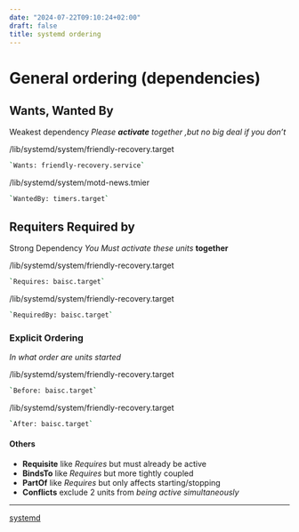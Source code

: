 ```yaml
---
date: "2024-07-22T09:10:24+02:00"
draft: false
title: systemd ordering
---
```


# General ordering (dependencies)

## Wants, Wanted By

Weakest dependency *Please **activate** together ,but no big deal if you
don’t*

/lib/systemd/system/friendly-recovery.target

``` bash
`Wants: friendly-recovery.service`
```

/lib/systemd/system/motd-news.tmier

``` bash
`WantedBy: timers.target`
```

## Requiters Required by

Strong Dependency *You Must activate these units* **together**

/lib/systemd/system/friendly-recovery.target

``` bash
`Requires: baisc.target`
```

/lib/systemd/system/friendly-recovery.target

``` bash
`RequiredBy: baisc.target`
```

### Explicit Ordering

*In what order are units started*

/lib/systemd/system/friendly-recovery.target

``` bash
`Before: baisc.target`
```

/lib/systemd/system/friendly-recovery.target

``` bash
`After: baisc.target`
```

#### Others

-   **Requisite** like *Requires* but must already be active
-   **BindsTo** like *Requires* but more tightly coupled
-   **PartOf** like *Requires* but only affects starting/stopping
-   **Conflicts** exclude 2 units from *being active simultaneously*

------------------------------------------------------------------------

[systemd](/systemd)
